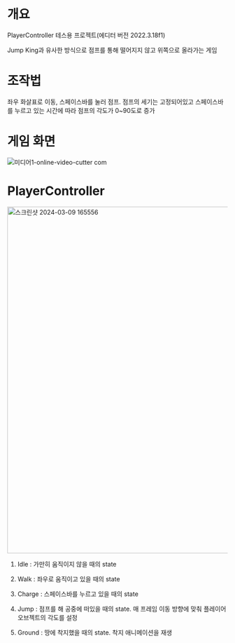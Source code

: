 # 개요

PlayerController 테스용 프로젝트(에디터 버전 2022.3.18f1)

Jump King과 유사한 방식으로 점프를 통해 떨어지지 않고 위쪽으로 올라가는 게임

# 조작법

좌우 화살표로 이동, 스페이스바를 눌러 점프. 점프의 세기는 고정되어있고 스페이스바를 누르고 있는 시간에 따라 점프의 각도가 0~90도로 증가

# 게임 화면

![미디어1-_online-video-cutter com_](https://github.com/Jyj141592/PlatformerGame/assets/140074412/7c783742-cc01-4e37-80f6-553858e8a6ed)

# PlayerController

<img width="791" alt="스크린샷 2024-03-09 165556" src="https://github.com/Jyj141592/PlatformerGame/assets/140074412/2f46d916-f0d3-4ff9-8b3e-8a5506e4469b">

1. Idle : 가만히 움직이지 않을 때의 state

2. Walk : 좌우로 움직이고 있을 때의 state

3. Charge : 스페이스바를 누르고 있을 때의 state

4. Jump : 점프를 해 공중에 떠있을 때의 state. 매 프레임 이동 방향에 맞춰 플레이어 오브젝트의 각도를 설정

5. Ground : 땅에 착지했을 때의 state. 착지 애니메이션을 재생


